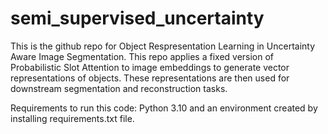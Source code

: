 # semi_supervised_uncertainty
This is the github repo for Object Respresentation Learning in Uncertainty Aware Image Segmentation. This repo applies a fixed version of Probabilistic Slot Attention to image embeddings to generate vector representations of objects. These representations are then used for downstream segmentation and reconstruction tasks.

Requirements to run this code:
Python 3.10 and an environment created by installing requirements.txt file.
